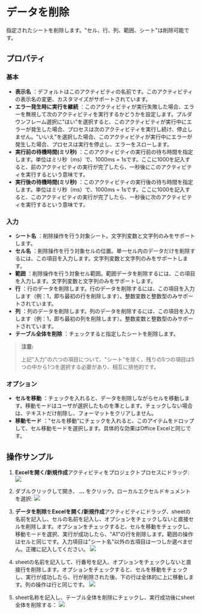 # データを削除

指定されたシートを削除します。"セル、行、列、範囲、シート"は削除可能です。

## プロパティ

### 基本
- **表示名** ：デフォルトはこのアクティビティの名前です。このアクティビティの表示名の変更、カスタマイズがサポートされています。
- **エラー発生時に実行を継続** ：このアクティビティが実行失敗した場合、エラーを無視して次のアクティビティを実行するかどうかを設定します。プルダウンフレーム選択に"はい"を選択すると、このアクティビティが実行中にエラーが発生した場合、プロセスは次のアクティビティを実行し続け、停止しません。"いいえ"を選択した場合、このアクティビティが実行中にエラーが発生した場合、プロセスは実行を停止し、エラーをスローします。
- **実行前の待機時間(ミリ秒)** ：このアクティビティの実行前の待ち時間を指定します。単位はミリ秒（ms）で、1000ms = 1sです。ここに1000を記入すると、前のアクティビティの実行が完了したら、一秒後にこのアクティビティを実行するという意味です。
- **実行後の待機時間(ミリ秒)** ：このアクティビティの実行後の待ち時間を指定します。単位はミリ秒（ms）で、1000ms = 1sです。ここに1000を記入すると、このアクティビティの実行が完了したら、一秒後に次のアクティビティを実行するという意味です。


### 入力

- **シート名** ：削除操作を行う対象シート。文字列変数と文字列のみをサポートします。
- **セル名** ：削除操作を行う対象セルの位置。単一セル内のデータだけを削除するには、この項目を入力します。文字列変数と文字列のみをサポートします。
- **範囲** ：削除操作を行う対象セル範囲。範囲データを削除するには、この項目を入力します。文字列変数と文字列のみをサポートします。
- **行** ：行のデータを削除します。行のデータを削除するには、この項目を入力します（例：1，即ち最初の行を削除します）。整数変数と整数型のみサポートされています。
- **列** ：列のデータを削除します。列のデータを削除するには、この項目を入力します（例：1，即ち最初の列を削除します）。整数変数と整数型のみサポートされています。
- **テーブル全体を削除** ：チェックすると指定したシートを削除します。

> **注意:**
> 
> 上記"入力"の六つの項目について、"シート"を除く、残りの5つの項目は5つの中から1つを選択する必要があり、相互に排他的です。

### オプション

- **セルを移動** ：チェックを入れると、データを削除しながらセルを移動します。移動モードはユーザが選択したものを準とします。チェックしない場合は、テキストだけ削除し、フォーマットをクリアしません。
- **移動モード** ："セルを移動"にチェックを入れると、このアイテムをドロップして、セル移動モードを選択します。具体的な効果はOffice Excelと同じです。

## 操作サンプル

1. **Excelを開く/新規作成**アクティビティをプロジェクトプロセスにドラッグ:
![](https://docimages.blob.core.chinacloudapi.cn/images/Activities/OpenExcel1.png)

2. ダブルクリックして開き、 **...** をクリック。ローカルエクセルドキュメントを選択:
![](https://docimages.blob.core.chinacloudapi.cn/images/Activities/OpenExcel2.png)

3. **データを削除**を**Excelを開く/新規作成**アクティビティにドラッグ、sheetの名前を記入し、セルの名前を記入し、オプションをチェックしないと直接セルを削除します。オプションをチェックすると、セルを移動をチェックし、移動モードを選択、実行が成功したら、"A1"の行を削除します。範囲の操作はセルと同じです。入力項目は"シート名"以外の五項目は一つしか選べません。正確に記入してください。
![](https://docimages.blob.core.chinacloudapi.cn/images/Activities/Delete1.png)

4. sheetの名前を記入して、行番号を記入、オプションをチェックしないと直接行を削除します。オプションをチェックすると、セルを移動をチェックし、実行が成功したら、行が削除された後、下の行は全体的に上に移動します。列の操作は行と同じです。
![](https://docimages.blob.core.chinacloudapi.cn/images/Activities/Delete2.png)

5. sheet名称を記入し、テーブル全体を削除にチェックし、実行成功後にsheet全体を削除する：
![](https://docimages.blob.core.chinacloudapi.cn/images/Activities/Delete3.png)